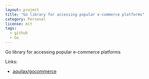 ```yaml
---
layout: project
title: "Go library for accessing popular e-commerce platforms"
category: Personal
license: mit
tags:
  - github
  - Go
---
```


Go library for accessing popular e-commerce platforms

Links:

* [aquilax/gocommerce](https://github.com/aquilax/gocommerce)
